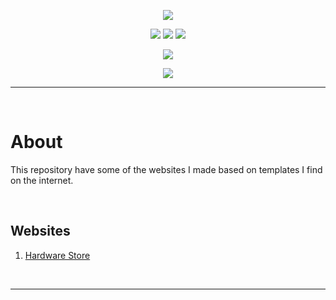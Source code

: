 <p align="center">
  <img src="https://user-images.githubusercontent.com/73148019/118019196-1b6e9980-b32f-11eb-820c-0ec1c901d799.png">
</p>

<p align="center">
  <img src="https://img.shields.io/badge/HTML5-E34F26?style=for-the-badge&logo=html5&logoColor=white">
  <img src="https://img.shields.io/badge/CSS3-1572B6?style=for-the-badge&logo=css3&logoColor=white">
  <img src="https://img.shields.io/badge/JavaScript-323330?style=for-the-badge&logo=javascript&logoColor=F7DF1E">
</p>

<p align="center">
  <img src="https://img.shields.io/badge/Visual_Studio_Code-0078D4?style=for-the-badge&logo=visual%20studio%20code&logoColor=white">
</p>

<p align="center">
  <a href="https://github.com/arriaoedu123/website-projects/blob/main/LICENSE">
  <img src="https://img.shields.io/badge/license-MIT-yellow?style=for-the-badge"/>
  </a>
</p>
  
***
 
<br>

# About

This repository have some of the websites I made based on templates I find on the internet.

<br>
  
## Websites

  1. [Hardware Store](https://github.com/arriaoedu123/website-projects/tree/main/project01-hardware-store)

<br>

***
